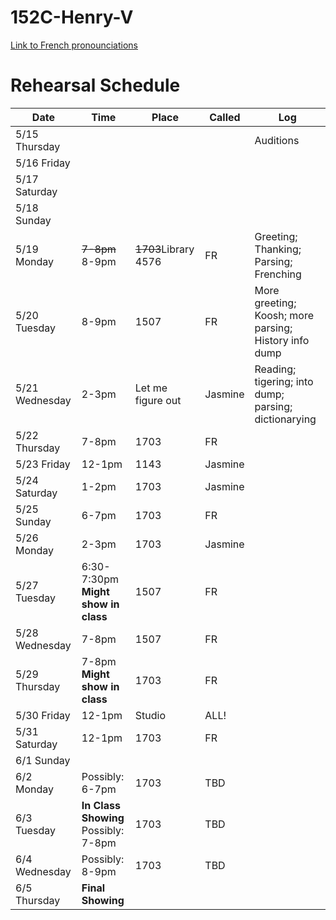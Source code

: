 # 152C-Henry-V

[Link to French pronounciations](https://github.com/andrewzhang0708/152C-Henry-V/blob/main/French.md)

# Rehearsal Schedule
| Date           | Time   | Place  | Called  | Log       |
|----------------|--------|--------|---------|-----------|
| 5/15 Thursday  |        |        |         | Auditions |
| 5/16 Friday    |        |        |         |           |
| 5/17 Saturday  |        |        |         |           |
| 5/18 Sunday    |        |        |         |           |
| 5/19 Monday    |~~7-8pm~~ 8-9pm |~~1703~~Library 4576|   FR    | Greeting; Thanking; Parsing; Frenching |
| 5/20 Tuesday   | 8-9pm  |  1507  |   FR    |  More greeting; Koosh; more parsing; History info dump |
| 5/21 Wednesday | 2-3pm  |  Let me figure out  |  Jasmine  | Reading; tigering; into dump; parsing; dictionarying |
| 5/22 Thursday  | 7-8pm  |  1703  |   FR    |           |
| 5/23 Friday    | 12-1pm |  1143  | Jasmine |           |
| 5/24 Saturday  | 1-2pm  |  1703  | Jasmine |           |
| 5/25 Sunday    | 6-7pm  |  1703  |   FR    |           |
| 5/26 Monday    | 2-3pm  |  1703  | Jasmine |           |
| 5/27 Tuesday   | 6:30-7:30pm <br> **Might show in class** |  1507  |    FR   |           |
| 5/28 Wednesday | 7-8pm  |  1507  |   FR    |           |
| 5/29 Thursday  | 7-8pm <br> **Might show in class**  |  1703  |   FR   |           |
| 5/30 Friday    | 12-1pm | Studio |   ALL!  |           |
| 5/31 Saturday  | 12-1pm |  1703  |   FR    |           |
| 6/1 Sunday     |        |        |         |           |
| 6/2 Monday     | Possibly: 6-7pm   |  1703  |     TBD    |           |
| 6/3 Tuesday    |  **In Class Showing** <br> Possibly: 7-8pm |    1703    |     TBD    |           |
| 6/4 Wednesday  | Possibly: 8-9pm    |    1703    |    TBD  |           |
| 6/5 Thursday   |  **Final Showing**  |        |         |           |
